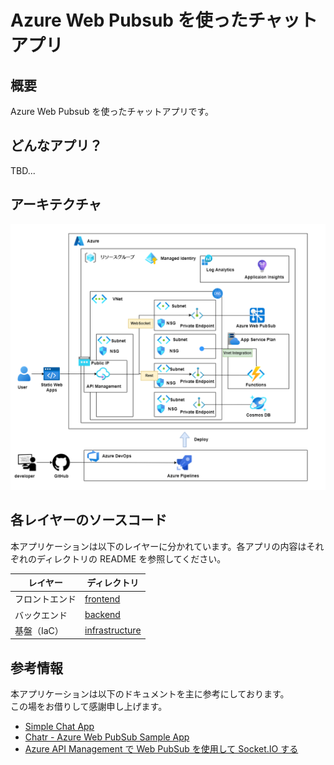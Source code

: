 # Azure Web Pubsub を使ったチャットアプリ

## 概要

Azure Web Pubsub を使ったチャットアプリです。

## どんなアプリ？

TBD...

## アーキテクチャ

![architecture](./assets/architecture.drawio.png)

## 各レイヤーのソースコード

本アプリケーションは以下のレイヤーに分かれています。各アプリの内容はそれぞれのディレクトリの README を参照してください。

| レイヤー       | ディレクトリ                        |
| -------------- | ----------------------------------- |
| フロントエンド | [frontend](./frontend)              |
| バックエンド   | [backend](./backend)                |
| 基盤（IaC）    | [infrastructure](./infrastructure/) |

## 参考情報

本アプリケーションは以下のドキュメントを主に参考にしております。<br/>
この場をお借りして感謝申し上げます。

- [Simple Chat App](https://azure.github.io/azure-webpubsub/demos/chat)
- [Chatr - Azure Web PubSub Sample App](https://code.benco.io/chatr/)
- [Azure API Management で Web PubSub を使用して Socket.IO する](https://learn.microsoft.com/ja-jp/azure/azure-web-pubsub/socket-io-howto-integrate-apim)
